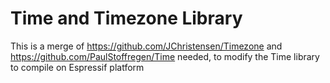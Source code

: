 # Time and Timezone Library

This is a merge of https://github.com/JChristensen/Timezone and https://github.com/PaulStoffregen/Time needed, to modify the Time library to compile on Espressif platform

